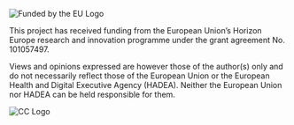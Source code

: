 ![Funded by the EU Logo](https://ediaqi.eu/themes/custom/ediaqi01/images/EN_FundedbytheEU_RGB_POS.png)

This project has received funding from the European Union’s Horizon Europe research and innovation programme under the grant agreement No. 101057497.

Views and opinions expressed are however those of the author(s) only and do not necessarily reflect those of the European Union or the European Health and Digital Executive Agency (HADEA). Neither the European Union nor HADEA can be held responsible for them.

![CC Logo](https://ediaqi.eu/themes/custom/ediaqi01/images/cc-by.svg)
